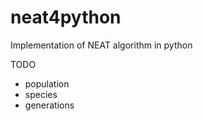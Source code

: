 # neat4python
Implementation of NEAT algorithm in python


TODO
- population
- species
- generations

